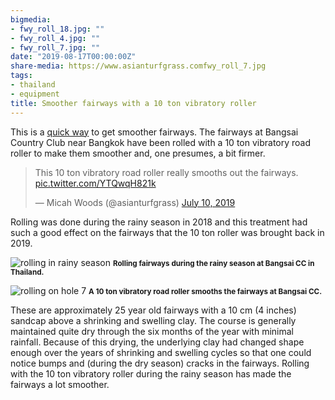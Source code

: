 ```yaml
---
bigmedia:
- fwy_roll_18.jpg: ""
- fwy_roll_4.jpg: ""
- fwy_roll_7.jpg: ""
date: "2019-08-17T00:00:00Z"
share-media: https://www.asianturfgrass.comfwy_roll_7.jpg
tags:
- thailand
- equipment
title: Smoother fairways with a 10 ton vibratory roller
---
```


This is a [quick way](https://twitter.com/asianturfgrass/status/1149077795185680384?s=20) to get smoother fairways. The fairways at Bangsai Country Club near Bangkok have been rolled with a 10 ton vibratory road roller to make them smoother and, one presumes, a bit firmer.

<blockquote class="twitter-tweet"><p lang="en" dir="ltr">This 10 ton vibratory road roller really smooths out the fairways. <a href="https://t.co/YTQwqH821k">pic.twitter.com/YTQwqH821k</a></p>&mdash; Micah Woods (@asianturfgrass) <a href="https://twitter.com/asianturfgrass/status/1149077795185680384?ref_src=twsrc%5Etfw">July 10, 2019</a></blockquote> <script async src="https://platform.twitter.com/widgets.js" charset="utf-8"></script> 

Rolling was done during the rainy season in 2018 and this treatment had such a good effect on the fairways that the 10 ton roller was brought back in 2019.

![rolling in rainy season](fwy_roll_18.jpg)
<small><strong>Rolling fairways during the rainy season at Bangsai CC in Thailand.</strong></small>

![rolling on hole 7](fwy_roll_7.jpg)
<small><strong>A 10 ton vibratory road roller smooths the fairways at Bangsai CC.</strong></small>

These are approximately 25 year old fairways with a 10 cm (4 inches) sandcap above a shrinking and swelling clay. The course is generally maintained quite dry through the six months of the year with minimal rainfall. Because of this drying, the underlying clay had changed shape enough over the years of shrinking and swelling cycles so that one could notice bumps and (during the dry season) cracks in the fairways. Rolling with the 10 ton vibratory roller during the rainy season has made the fairways a lot smoother.



